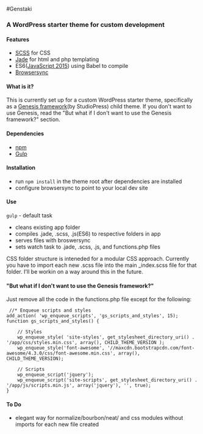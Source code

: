 #Genstaki

### A WordPress starter theme for custom development

#### Features

* [SCSS](http://sass-lang.com/) for CSS
* [Jade](http://jade-lang.com/) for html and php templating
* ES6([JavaScript 2015](https://babeljs.io/docs/learn-es2015/)) using Babel to compile
* [Browsersync](https://www.browsersync.io/)

#### What is it?

This is currently set up for a custom WordPress starter theme, specifically as a [Genesis framework](http://my.studiopress.com/themes/)(by StudioPress) child theme. If you don't want to use Genesis, read the "But what if I don't want to use the Genesis framework?" section.

#### Dependencies

* [npm](https://www.npmjs.com/)
* [Gulp](http://gulpjs.com/)

#### Installation

- run `npm install` in the theme root after dependencies are installed
- configure browsersync to point to your local dev site

#### Use

`gulp` - default task 
- cleans existing app folder 
- compiles .jade, .scss, .js(ES6) to respective folders in app
- serves files with broswersync
- sets watch task to .jade, .scss, .js, and functions.php files

CSS folder structure is inteneded for a modular CSS approach. Currently you have to import each new .scss file into the main _index.scss file for that folder. I'll be workin on a way around this in the future.

#### "But what if I don't want to use the Genesis framework?"

Just remove all the code in the functions.php file except for the following:

```
 //* Enqueue scripts and styles
add_action( 'wp_enqueue_scripts', 'gs_scripts_and_styles', 15);
function gs_scripts_and_styles() {

    // Styles
    wp_enqueue_style( 'site-styles', get_stylesheet_directory_uri() . '/app/css/styles.min.css', array(), CHILD_THEME_VERSION );
    wp_enqueue_style('font-awesome', '//maxcdn.bootstrapcdn.com/font-awesome/4.3.0/css/font-awesome.min.css', array(), CHILD_THEME_VERSION); 

    // Scripts
    wp_enqueue_script('jquery');
    wp_enqueue_script('site-scripts', get_stylesheet_directory_uri() . '/app/js/scripts.min.js', array('jquery'), '', true);
}
```


#### To Do

* elegant way for normalize/bourbon/neat/ and css modules without imports for each new file created
